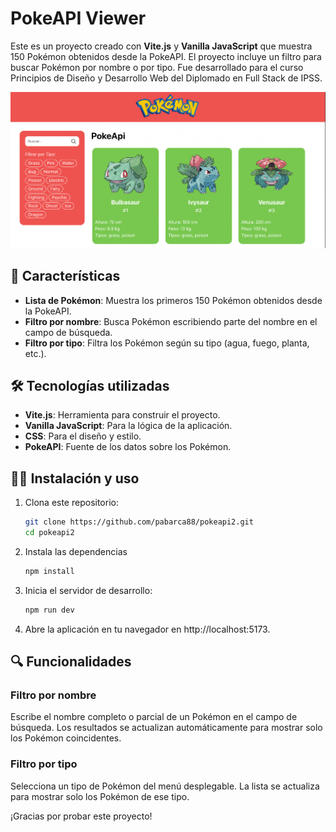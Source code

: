 # PokeAPI Viewer

Este es un proyecto creado con **Vite.js** y **Vanilla JavaScript** que muestra 150 Pokémon obtenidos desde la PokeAPI. El proyecto incluye un filtro para buscar Pokémon por nombre o por tipo.
Fue desarrollado para el curso Principios de Diseño y Desarrollo Web del Diplomado en Full Stack de IPSS.

![Vista previa de la aplicación](public/captura.png)

## 🚀 Características

- **Lista de Pokémon**: Muestra los primeros 150 Pokémon obtenidos desde la PokeAPI.
- **Filtro por nombre**: Busca Pokémon escribiendo parte del nombre en el campo de búsqueda.
- **Filtro por tipo**: Filtra los Pokémon según su tipo (agua, fuego, planta, etc.).

## 🛠️ Tecnologías utilizadas

- **Vite.js**: Herramienta para construir el proyecto.
- **Vanilla JavaScript**: Para la lógica de la aplicación.
- **CSS**: Para el diseño y estilo.
- **PokeAPI**: Fuente de los datos sobre los Pokémon.

## 🧑‍💻 Instalación y uso

1. Clona este repositorio:
   ```bash
   git clone https://github.com/pabarca88/pokeapi2.git
   cd pokeapi2

2. Instala las dependencias
   ```bash
   npm install

3. Inicia el servidor de desarrollo:
   ```bash
   npm run dev

4. Abre la aplicación en tu navegador en http://localhost:5173.

## 🔍 Funcionalidades
### Filtro por nombre
Escribe el nombre completo o parcial de un Pokémon en el campo de búsqueda.
Los resultados se actualizan automáticamente para mostrar solo los Pokémon coincidentes.

### Filtro por tipo
Selecciona un tipo de Pokémon del menú desplegable.
La lista se actualiza para mostrar solo los Pokémon de ese tipo.

¡Gracias por probar este proyecto!